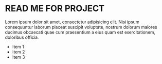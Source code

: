 # READ ME FOR PROJECT

Lorem ipsum dolor sit amet, consectetur adipisicing elit. Nisi ipsum consequuntur laborum placeat suscipit voluptate, nostrum dolorum maiores ducimus obcaecati quae cum praesentium a eius quam est exercitationem, doloribus officia.


- Item 1 
- Item 2
- Item 3